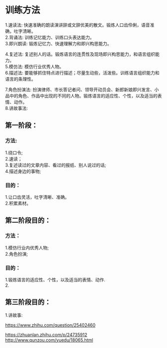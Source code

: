 # 训练方法
1.速读法: 快速准确的朗读演讲辞或文辞优美的散文。锻炼人口齿伶俐，语音准确，吐字清晰。    
2.背诵法: 训练记忆能力、训练口头表达能力。   
3.即兴朗读: 锻炼记忆力、快速理解力和即兴构思能力。    

4.复述法: 复述别人的话。锻炼语言的连贯性及现场即兴构思能力，和语言组织能力。   
5.模仿法: 模仿行业优秀人物。     
6.描述法: 要能够抓住特点进行描述；尽量生动些，活泼些。训练语言组织能力和语言的条理性。  

7.角色扮演法: 扮演律师、市长答记者问、领导开动员会、新郎新娘即兴发言、小品中的角色、作品中出现的不同的人物。锻炼语言的适应性、个性，以及适当的表情、动作。    
8.讲故事法:    

## 第一阶段：
### 方法:
1.绕口令;  
2.速读；    
3.复述读过的文章内容、看过的报纸、别人说过的话;   
4.描述身边的事物;   

### 目的：
1.让口齿灵活，吐字清晰、准确。  
2.积累素材。   

## 第二阶段目的：
### 方法：
1.模仿行业内优秀人物;   
2.角色扮演;  

### 目的：
1.锻炼语言的适应性、个性，以及适当的表情、动作.  
2.

## 第三阶段目的：
1.讲故事:  




https://www.zhihu.com/question/25402460

https://zhuanlan.zhihu.com/p/24735912
http://www.qunzou.com/yuedu/18065.html